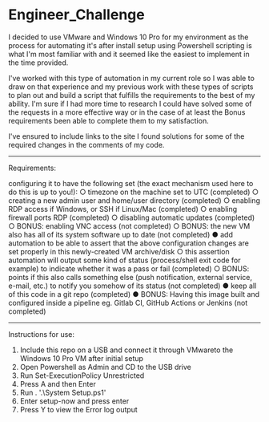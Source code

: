 # Engineer_Challenge

I decided to use VMware and Windows 10 Pro for my environment as the process for automating it's after install setup using Powershell scripting is what I'm most 
familiar with and it seemed like the easiest to implement in the time provided.

I've worked with this type of automation in my current role so I was able to draw on that experience and my previous work with these types of scripts to plan out
and build a script that fulfills the requirements to the best of my ability. I'm sure if I had more time to research I could have solved some of the requests in a
more effective way or in the case of at least the Bonus requirements been able to complete them to my satisfaction.

I've ensured to include links to the site I found solutions for some of the required changes in the comments of my code.

***********************************************************************************************************************************************************************

Requirements:

configuring it to have the following set (the exact mechanism used here to do this is up to you!):
○ timezone on the machine set to UTC (completed)
○ creating a new admin user and home/user directory (completed)
○ enabling RDP access if Windows, or SSH if Linux/Mac (completed)
○ enabling firewall ports RDP (completed)
○ disabling automatic updates (completed)
○ BONUS: enabling VNC access (not completed)
○ BONUS: the new VM also has all of its system software up to date (not completed)
● add automation to be able to assert that the above configuration changes are set properly in this newly-created VM
archive/disk
○ this assertion automation will output some kind of status (process/shell exit code for example) to indicate whether
it was a pass or fail (completed)
○ BONUS: points if this also calls something else (push notification, external service, e-mail, etc.) to notify you
somehow of its status (not completed)
● keep all of this code in a git repo (completed)
● BONUS: Having this image built and configured inside a pipeline eg. Gitlab CI, GitHub Actions or Jenkins (not completed)

**********************************************************************************************************************************************************************

Instructions for use:

1. Include this repo on a USB and connect it through VMwareto the Windows 10 Pro VM after initial setup
2. Open Powershell as Admin and CD to the USB drive
3. Run Set-ExecutionPolicy Unrestricted
4. Press A and then Enter
5. Run . '.\System Setup.ps1'
6. Enter setup-now and press enter
7. Press Y to view the Error log output
